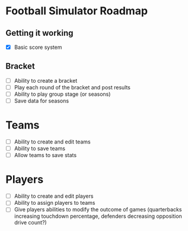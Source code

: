 # Football Simulator Roadmap

## Getting it working
- [x] Basic score system

## Bracket
- [ ] Ability to create a bracket
- [ ] Play each round of the bracket and post results
- [ ] Ability to play group stage (or seasons)
- [ ] Save data for seasons

# Teams
- [ ] Ability to create and edit teams
- [ ] Ability to save teams
- [ ] Allow teams to save stats

# Players
- [ ] Ability to create and edit players
- [ ] Ability to assign players to teams
- [ ] Give players abilities to modify the outcome of games (quarterbacks increasing touchdown percentage, defenders decreasing opposition drive count?)